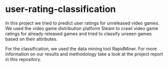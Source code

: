 # user-rating-classification
In this project we tried to predict user ratings for unreleased video games. We used the video game distribution platform Steam to crawl video game ratings for already released games and tried to classify unseen games based on their attributes.


For the classification, we used the data mining tool RapidMiner. For more information on our results and methodology take a look at the project report in this repository.
